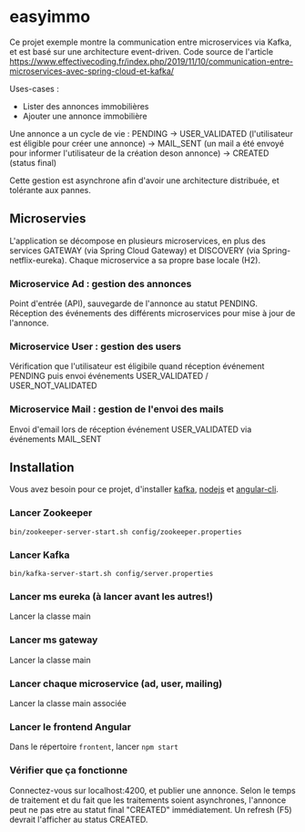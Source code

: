 # easyimmo
Ce projet exemple montre la communication entre microservices via Kafka, et est basé sur une architecture event-driven.
Code source de l'article https://www.effectivecoding.fr/index.php/2019/11/10/communication-entre-microservices-avec-spring-cloud-et-kafka/

Uses-cases :
- Lister des annonces immobilières
- Ajouter une annonce immobilière

Une annonce a un cycle de vie :
PENDING -> USER_VALIDATED (l'utilisateur est éligible pour créer une annonce) -> MAIL_SENT (un mail a été envoyé pour informer l'utilisateur de la création deson annonce) ->  CREATED (status final)

Cette gestion est asynchrone afin d'avoir une architecture distribuée, et tolérante aux pannes.

## Microservies

L'application se décompose en plusieurs microservices, en plus des services GATEWAY (via Spring Cloud Gateway) et DISCOVERY (via Spring-netflix-eureka).
Chaque microservice a sa propre base locale (H2).

### Microservice Ad : gestion des annonces
Point d'entrée (API), sauvegarde de l'annonce au statut PENDING.
Réception des événements des différents microservices pour mise à jour de l'annonce.

### Microservice User : gestion des users
Vérification que l'utilisateur est éligibile quand réception événement PENDING puis envoi événements  USER_VALIDATED / USER_NOT_VALIDATED

### Microservice Mail : gestion de l'envoi des mails
Envoi d'email lors de réception événement USER_VALIDATED via événements MAIL_SENT

## Installation

Vous avez besoin pour ce projet, d'installer [kafka](https://kafka.apache.org/quickstart), [nodejs](https://nodejs.org/en/download/) et [angular-cli](https://cli.angular.io/).

### Lancer Zookeeper
`bin/zookeeper-server-start.sh config/zookeeper.properties`

### Lancer Kafka
`bin/kafka-server-start.sh config/server.properties`

### Lancer ms eureka (à lancer avant les autres!)
Lancer la classe main

### Lancer ms gateway
Lancer la classe main

### Lancer chaque microservice (ad, user, mailing)
Lancer la classe main associée

### Lancer le frontend Angular
Dans le répertoire `frontent`, lancer `npm start`

### Vérifier que ça fonctionne
Connectez-vous sur localhost:4200, et publier une annonce. Selon le temps de traitement et du fait que les traitements soient asynchrones, l'annonce peut ne pas etre au statut final "CREATED" immédiatement. Un refresh (F5) devrait l'afficher au status CREATED.



